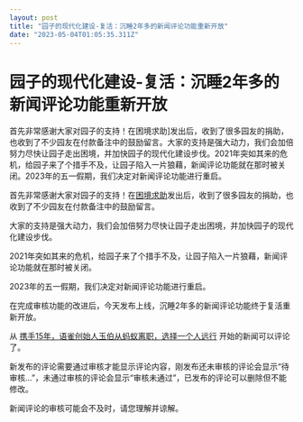 ```yaml
---
layout: post
title: "园子的现代化建设-复活：沉睡2年多的新闻评论功能重新开放"
date: "2023-05-04T01:05:35.311Z"
---
```

园子的现代化建设-复活：沉睡2年多的新闻评论功能重新开放
============================

首先非常感谢大家对园子的支持！在困境求助\]发出后，收到了很多园友的捐助，也收到了不少园友在付款备注中的鼓励留言。大家的支持是强大动力，我们会加倍努力尽快让园子走出困境，并加快园子的现代化建设步伐。2021年突如其来的危机，给园子来了个措手不及，让园子陷入一片狼藉，新闻评论功能就在那时被关闭。2023年的五一假期，我们决定对新闻评论功能进行重启。

首先非常感谢大家对园子的支持！在[困境求助](https://www.cnblogs.com/cmt/p/17320765.html)发出后，收到了很多园友的捐助，也收到了不少园友在付款备注中的鼓励留言。

大家的支持是强大动力，我们会加倍努力尽快让园子走出困境，并加快园子的现代化建设步伐。

2021年突如其来的危机，给园子来了个措手不及，让园子陷入一片狼藉，新闻评论功能就在那时被关闭。

2023年的五一假期，我们决定对新闻评论功能进行重启。

在完成审核功能的改进后，今天发布上线，沉睡2年多的新闻评论功能终于复活重新开放。

从 [携手15年，语雀创始人玉伯从蚂蚁离职，选择一个人远行](https://news.cnblogs.com/n/740995/) 开始的新闻可以评论了。

新发布的评论需要通过审核才能显示评论内容，刚发布还未审核的评论会显示“待审核...”，未通过审核的评论会显示“审核未通过”，已发布的评论可以删除但不能修改。

新闻评论的审核可能会不及时，请您理解并谅解。
